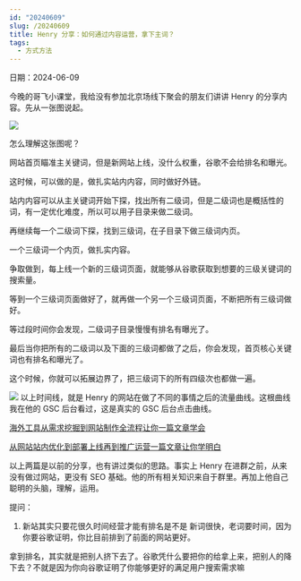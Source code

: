 ```yaml
---
id: "20240609"
slug: /20240609
title: Henry 分享：如何通过内容运营，拿下主词？
tags:
  - 方式方法
---
```

日期：2024-06-09

今晚的哥飞小课堂，我给没有参加北京场线下聚会的朋友们讲讲 Henry 的分享内容。先从一张图说起。

![](https://images.lummstudio.com/images/2024/08/miniclass/20240609-01.jpg)

怎么理解这张图呢？

网站首页瞄准主关键词，但是新网站上线，没什么权重，谷歌不会给排名和曝光。

这时候，可以做的是，做扎实站内内容，同时做好外链。

站内内容可以从主关键词开始下探，找出所有二级词，但是二级词也是概括性的词，有一定优化难度，所以可以用子目录来做二级词。

再继续每一个二级词下探，找到三级词，在子目录下做三级词内页。

一个三级词一个内页，做扎实内容。

争取做到，每上线一个新的三级词页面，就能够从谷歌获取到想要的三级关键词的搜索量。

等到一个三级词页面做好了，就再做一个另一个三级词页面，不断把所有三级词做好。

等过段时间你会发现，二级词子目录慢慢有排名有曝光了。

最后当你把所有的二级词以及下面的三级词都做了之后，你会发现，首页核心关键词也有排名和曝光了。

这个时候，你就可以拓展边界了，把三级词下的所有四级次也都做一遍。

![](https://images.lummstudio.com/images/2024/08/miniclass/20240609-02.jpg)
以上时间线，就是 Henry 的网站在做了不同的事情之后的流量曲线。这根曲线我在他的 GSC 后台看过，这是真实的 GSC 后台点击曲线。

[海外工具从需求挖掘到网站制作全流程让你一篇文章学会](https://images.lummstudio.com/images/2024/08/miniclass/20240609-04.pdf)

[从网站站内优化到部署上线再到推广运营一篇文章让你学明白](https://images.lummstudio.com/images/2024/08/miniclass/20240609-03.pdf)

以上两篇是以前的分享，也有讲过类似的思路。事实上 Henry 在进群之前，从来没有做过网站，更没有 SEO 基础。他的所有相关知识来自于群里。再加上他自己聪明的头脑，理解，运用。

提问：
1. 新站其实只要花很久时间经营才能有排名是不是
新词很快，老词要时间，因为你要谷歌证明，你比目前排到了前面的网站更好。

拿到排名，其实就是把别人挤下去了。谷歌凭什么要把你的给拿上来，把别人的降下去？不就是因为你向谷歌证明了你能够更好的满足用户搜索需求嘛